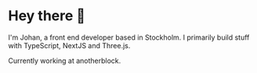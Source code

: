 # Hey there 👋
I'm Johan, a front end developer based in Stockholm. I primarily build stuff with TypeScript, NextJS and Three.js.

Currently working at anotherblock.
